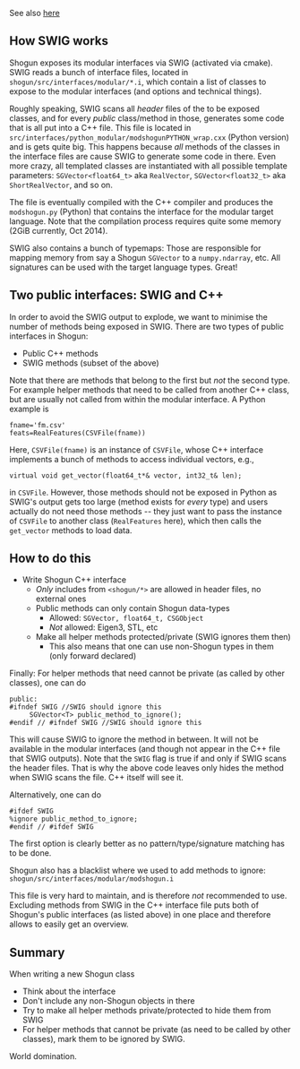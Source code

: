 See also [here](https://github.com/shogun-toolbox/shogun/wiki/SWIG-issues)

## How SWIG works
Shogun exposes its modular interfaces via SWIG (activated via cmake). SWIG reads a bunch of interface files, located in ```shogun/src/interfaces/modular/*.i```, which contain a list of classes to expose to the modular interfaces (and options and technical things).

Roughly speaking, SWIG scans all *header* files of the to be exposed classes, and for every *public* class/method in those, generates some code that is all put into a C++ file. This file is located in ```src/interfaces/python_modular/modshogunPYTHON_wrap.cxx``` (Python version) and is gets quite big. This happens because *all* methods of the classes in the interface files are cause SWIG to generate some code in there. Even more crazy, all templated classes are instantiated with all possible template parameters: ```SGVector<float64_t>``` aka ```RealVector```, ```SGVector<float32_t>``` aka ```ShortRealVector```, and so on.

The file is eventually compiled with the C++ compiler and produces the ```modshogun.py``` (Python) that contains the interface for the modular target language. Note that the compilation process requires quite some memory (2GiB currently, Oct 2014).

SWIG also contains a bunch of typemaps: Those are responsible for mapping memory from say a Shogun ```SGVector``` to a ```numpy.ndarray```, etc. All signatures can be used with the target language types. Great!

## Two public interfaces: SWIG and C++
In order to avoid the SWIG output to explode, we want to minimise the number of methods being exposed in SWIG. There are two types of public interfaces in Shogun:
 * Public C++ methods
 * SWIG methods (subset of the above)

Note that there are methods that belong to the first but *not* the second type. For example helper methods that need to be called from another C++ class, but are usually not called from within the modular interface. A Python example is 
```
fname='fm.csv'
feats=RealFeatures(CSVFile(fname))
```
Here, ```CSVFile(fname)``` is an instance of ```CSVFile```, whose C++ interface implements a bunch of methods to access individual vectors, e.g.,

```virtual void get_vector(float64_t*& vector, int32_t& len);```

in ```CSVFile```. However, those methods should not be exposed in Python as SWIG's output gets too large (method exists for *every* type) and users actually do not need those methods -- they just want to pass the instance of ```CSVFile``` to another class (```RealFeatures``` here), which then calls the ```get_vector``` methods to load data.

## How to do this
 * Write Shogun C++ interface
   * *Only* includes from ```<shogun/*>``` are allowed in header files, no external ones
   * Public methods can only contain Shogun data-types
     * Allowed: ```SGVector, float64_t, CSGObject```
     * *Not* allowed: Eigen3, STL, etc
   * Make all helper methods protected/private (SWIG ignores them then)
     * This also means that one can use non-Shogun types in them (only forward declared)

Finally: For helper methods that need cannot be private (as called by other classes), one can do
```
public:
#ifndef SWIG //SWIG should ignore this
     SGVector<T> public_method_to_ignore();
#endif // #ifndef SWIG //SWIG should ignore this
```
This will cause SWIG to ignore the method in between. It will not be available in the modular interfaces (and though not appear in the C++ file that SWIG outputs). Note that the ```SWIG``` flag is true if and only if SWIG scans the header files. That is why the above code leaves only hides the method when SWIG scans the file. C++ itself will see it.

Alternatively, one can do
```
#ifdef SWIG
%ignore public_method_to_ignore;
#endif // #ifdef SWIG
```
The first option is clearly better as no pattern/type/signature matching has to be done.

Shogun also has a blacklist where we used to add methods to ignore: 
```shogun/src/interfaces/modular/modshogun.i```

This file is very hard to maintain, and is therefore *not* recommended to use. Excluding methods from SWIG in the C++ interface file puts both of Shogun's public interfaces (as listed above) in one place and therefore allows to easily get an overview.

## Summary
When writing a new Shogun class
 * Think about the interface
 * Don't include any non-Shogun objects in there
 * Try to make all helper methods private/protected to hide them from SWIG
 * For helper methods that cannot be private (as need to be called by other classes), mark them to be ignored by SWIG.

World domination.


